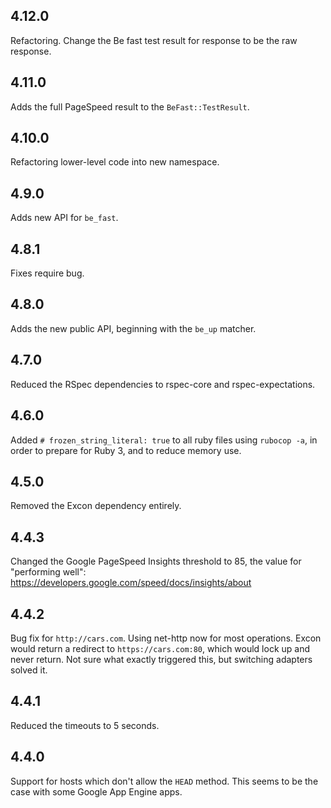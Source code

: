 4.12.0
------
Refactoring.
Change the Be fast test result for response to be the raw response.

4.11.0
------
Adds the full PageSpeed result to the `BeFast::TestResult`.

4.10.0
------
Refactoring lower-level code into new namespace.

4.9.0
-----
Adds new API for `be_fast`.

4.8.1
-----
Fixes require bug.

4.8.0
-----
Adds the new public API, beginning with the `be_up` matcher.

4.7.0
-----
Reduced the RSpec dependencies to rspec-core and rspec-expectations.

4.6.0
-----
Added `# frozen_string_literal: true` to all ruby files using `rubocop -a`,
in order to prepare for Ruby 3, and to reduce memory use.

4.5.0
-----
Removed the Excon dependency entirely.

4.4.3
-----
Changed the Google PageSpeed Insights threshold to 85, the value for
"performing well": https://developers.google.com/speed/docs/insights/about

4.4.2
-----
Bug fix for `http://cars.com`. Using net-http now for most operations. Excon
would return a redirect to `https://cars.com:80`, which would lock up and never
return. Not sure what exactly triggered this, but switching adapters solved it.

4.4.1
-----
Reduced the timeouts to 5 seconds.

4.4.0
-----
Support for hosts which don't allow the `HEAD` method. This seems to be the case
with some Google App Engine apps.
